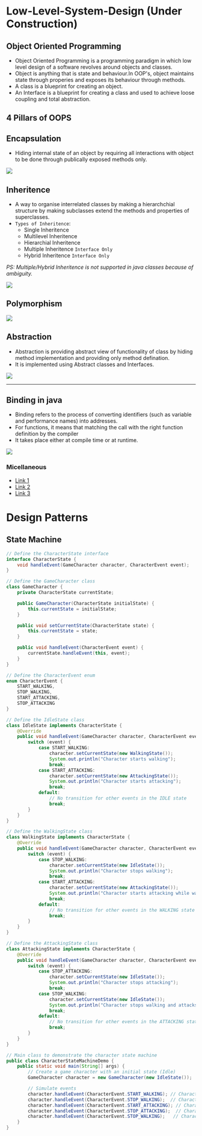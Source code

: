 # Low-Level-System-Design (Under Construction)

## Object Oriented Programming

- Object Oriented Programming is a programming paradigm in which low level design of a software revolves around objects and classes.
- Object is anything that is state and behaviour.In OOP's, object maintains state through properies and exposes its behaviour through methods.
- A class is a blueprint for creating an object.
- An Interface is a blueprint for creating a class and used to achieve loose coupling and total abstraction.

## 4 Pillars of OOPS

## **Encapsulation**
-  Hiding internal state of an object by requiring all interactions with object to be done through publically exposed methods only.

![](https://firebasestorage.googleapis.com/v0/b/boom-b9a18.appspot.com/o/LLD%2Fa1.png?alt=media&token=1bab9e2c-7a75-4f11-9d19-6a4b12a59d33)

## **Inheritence**
- A way to organise interrelated classes by making a hierarchchial structure by making subclasses extend the methods and properties of superclasses.
- `Types of Inheritence`:
  - Single Inheritence
  - Multilevel Inheritence
  - Hierarchial Inheritence
  - Multiple Inheritence `Interface Only`
  - Hybrid Inheritence `Interface Only`

*PS: Multiple/Hybrid Inheritence is not supported in java classes because of ambiguity.*

![](https://firebasestorage.googleapis.com/v0/b/boom-b9a18.appspot.com/o/LLD%2Fa2.png?alt=media&token=af4e2005-e3e7-496f-8a4b-eea2826153cd)

## **Polymorphism**

![](https://firebasestorage.googleapis.com/v0/b/boom-b9a18.appspot.com/o/LLD%2Fa3.png?alt=media&token=0a18126f-35c9-44d0-bf35-074e323e9413)

## **Abstraction**

- Abstraction is providing abstract view of functionality of class by hiding method implementation and providing only method defination.
- It is implemented using Abstract classes and Interfaces.

![](https://firebasestorage.googleapis.com/v0/b/boom-b9a18.appspot.com/o/LLD%2Fa4.png?alt=media&token=e307c94b-56c8-40b8-87cf-fbe8cd3d6b75)

---

## Binding in java

- Binding refers to the process of converting identifiers (such as variable and performance names) into addresses.
- For functions, it means that matching the call with the right function definition by the compiler
- It takes place either at compile time or at runtime.

![](https://firebasestorage.googleapis.com/v0/b/boom-b9a18.appspot.com/o/LLD%2Fa5.png?alt=media&token=8ae8e2aa-d887-49f9-a3ce-5a9aa9fb2dea)

### Micellaneous

- [Link 1](https://firebasestorage.googleapis.com/v0/b/boom-b9a18.appspot.com/o/LLD%2Fl1.png?alt=media&token=01b6dd18-cd7b-4356-95c3-311d4ee691b9)
- [Link 2](https://firebasestorage.googleapis.com/v0/b/boom-b9a18.appspot.com/o/LLD%2Fl2.png?alt=media&token=c98152fb-d93c-4ac2-974b-ed480496f05f)
- [Link 3](https://firebasestorage.googleapis.com/v0/b/boom-b9a18.appspot.com/o/LLD%2Fl3.png?alt=media&token=d9cc0cff-eda1-4f43-8cd5-c17822ed7df1)

# Design Patterns

## State Machine

```java
// Define the CharacterState interface
interface CharacterState {
    void handleEvent(GameCharacter character, CharacterEvent event);
}

// Define the GameCharacter class
class GameCharacter {
    private CharacterState currentState;

    public GameCharacter(CharacterState initialState) {
        this.currentState = initialState;
    }

    public void setCurrentState(CharacterState state) {
        this.currentState = state;
    }

    public void handleEvent(CharacterEvent event) {
        currentState.handleEvent(this, event);
    }
}

// Define the CharacterEvent enum
enum CharacterEvent {
    START_WALKING,
    STOP_WALKING,
    START_ATTACKING,
    STOP_ATTACKING
}

// Define the IdleState class
class IdleState implements CharacterState {
    @Override
    public void handleEvent(GameCharacter character, CharacterEvent event) {
        switch (event) {
            case START_WALKING:
                character.setCurrentState(new WalkingState());
                System.out.println("Character starts walking");
                break;
            case START_ATTACKING:
                character.setCurrentState(new AttackingState());
                System.out.println("Character starts attacking");
                break;
            default:
                // No transition for other events in the IDLE state
                break;
        }
    }
}

// Define the WalkingState class
class WalkingState implements CharacterState {
    @Override
    public void handleEvent(GameCharacter character, CharacterEvent event) {
        switch (event) {
            case STOP_WALKING:
                character.setCurrentState(new IdleState());
                System.out.println("Character stops walking");
                break;
            case START_ATTACKING:
                character.setCurrentState(new AttackingState());
                System.out.println("Character starts attacking while walking");
                break;
            default:
                // No transition for other events in the WALKING state
                break;
        }
    }
}

// Define the AttackingState class
class AttackingState implements CharacterState {
    @Override
    public void handleEvent(GameCharacter character, CharacterEvent event) {
        switch (event) {
            case STOP_ATTACKING:
                character.setCurrentState(new IdleState());
                System.out.println("Character stops attacking");
                break;
            case STOP_WALKING:
                character.setCurrentState(new IdleState());
                System.out.println("Character stops walking and attacks");
                break;
            default:
                // No transition for other events in the ATTACKING state
                break;
        }
    }
}

// Main class to demonstrate the character state machine
public class CharacterStateMachineDemo {
    public static void main(String[] args) {
        // Create a game character with an initial state (Idle)
        GameCharacter character = new GameCharacter(new IdleState());

        // Simulate events
        character.handleEvent(CharacterEvent.START_WALKING); // Character starts walking
        character.handleEvent(CharacterEvent.STOP_WALKING);  // Character stops walking
        character.handleEvent(CharacterEvent.START_ATTACKING); // Character starts attacking
        character.handleEvent(CharacterEvent.STOP_ATTACKING);  // Character stops attacking
        character.handleEvent(CharacterEvent.STOP_WALKING);   // Character stops walking and attacks
    }
}

```
